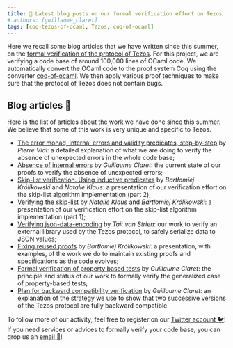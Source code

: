 ```yaml
---
title: 🐫 Latest blog posts on our formal verification effort on Tezos
# authors: [guillaume_claret]
tags: [coq-tezos-of-ocaml, Tezos, coq-of-ocaml]
---
```


Here we recall some blog articles that we have written since this summer, on the [formal verification of the protocol of Tezos](https://formal-land.gitlab.io/coq-tezos-of-ocaml/). For this project, we are verifying a code base of around 100,000 lines of OCaml code. We automatically convert the OCaml code to the proof system Coq using the converter [coq-of-ocaml](https://github.com/formal-land/coq-of-ocaml). We then apply various proof techniques to make sure that the protocol of Tezos does not contain bugs.

<!-- truncate -->

## Blog articles 📝
Here is the list of articles about the work we have done since this summer. We believe that some of this work is very unique and specific to Tezos.

* [The error monad, internal errors and validity predicates, step-by-step](https://formal-land.gitlab.io/coq-tezos-of-ocaml/blog/2022/12/12/internal-errors-step-by-step/) by *Pierre Vial*: a detailed explanation of what we are doing to verify the absence of unexpected errors in the whole code base;
* [Absence of internal errors](https://formal-land.gitlab.io/coq-tezos-of-ocaml/blog/2022/10/18/absence-of-internal-errors/) by *Guillaume Claret*: the current state of our proofs to verify the absence of unexpected errors;
* [Skip-list verification. Using inductive predicates](https://formal-land.gitlab.io/coq-tezos-of-ocaml/blog/2022/10/03/verifying-the-skip-list-inductive-predicates/) by *Bartłomiej Królikowski* and *Natalie Klaus*: a presentation of our verification effort on the skip-list algorithm implementation (part 2);
* [Verifying the skip-list](https://formal-land.gitlab.io/coq-tezos-of-ocaml/blog/2022/10/03/verifying-the-skip-list/) by *Natalie Klaus* and *Bartłomiej Królikowski*: a presentation of our verification effort on the skip-list algorithm implementation (part 1);
* [Verifying json-data-encoding](https://formal-land.gitlab.io/coq-tezos-of-ocaml/blog/2022/08/15/verify-json-data-encoding/) by *Tait van Strien*: our work to verify an external library used by the Tezos protocol, to safely serialize data to JSON values;
* [Fixing reused proofs](https://formal-land.gitlab.io/coq-tezos-of-ocaml/blog/2022/07/19/fixing-proofs/) by *Bartłomiej Królikowski*: a presentation, with examples, of the work we do to maintain existing proofs and specifications as the code evolves;
* [Formal verification of property based tests](https://formal-land.gitlab.io/coq-tezos-of-ocaml/blog/2022/06/07/formal-verification-of-property-based-tests/) by *Guillaume Claret*: the principle and status of our work to formally verify the generalized case of property-based tests;
* [Plan for backward compatibility verification](https://formal-land.gitlab.io/coq-tezos-of-ocaml/blog/2022/06/02/plan-backward-compatibility) by *Guillaume Claret*: an explanation of the strategy we use to show that two successive versions of the Tezos protocol are fully backward compatible.

To follow more of our activity, feel free to register on our [Twitter account 🐦](https://twitter.com/FormalLand)! If you need services or advices to formally verify your code base, you can drop us an [email 📧](mailto:&#099;&#111;&#110;&#116;&#097;&#099;&#116;&#064;formal&#046;&#108;&#097;&#110;&#100;)!
